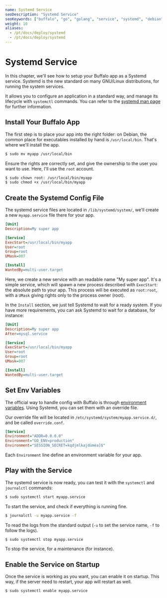 ```yaml
---
name: Systemd Service
seoDescription: "Systemd Service"
seoKeywords: ["buffalo", "go", "golang", "service", "systemd", "debian", "redhat", "centos"]
weight: 10
aliases:
  - /pt/docs/deploy/systemd
  - /pt/docs/deploy/systemd
---
```

# Systemd Service

In this chapter, we'll see how to setup your Buffalo app as a Systemd service. Systemd is the new standard on many GNU/Linux distributions, for running the system services.

It allows you to configure an application in a standard way, and manage its lifecycle with `systemctl` commands. You can refer to the [systemd man page](https://www.freedesktop.org/software/systemd/man/systemd.service.html) for further information.

## Install Your Buffalo App

The first step is to place your app into the right folder: on Debian, the common place for executables installed by hand is `/usr/local/bin`. That's where we'll install the app.

```bash
$ sudo mv myapp /usr/local/bin
```

Ensure the rights are correctly set, and give the ownership to the user you want to use. Here, I'll use the `root` account.

```bash
$ sudo chown root: /usr/local/bin/myapp
$ sudo chmod +x /usr/local/bin/myapp
```

## Create the Systemd Config File

The systemd service files are located in `/lib/systemd/system/`, we'll create a new `myapp.service` file there for your app.

```ini
[Unit]
Description=My super app

[Service]
ExecStart=/usr/local/bin/myapp
User=root
Group=root
UMask=007

[Install]
WantedBy=multi-user.target
```

Here, we create a new service with an readable name "My super app". It's a simple service, which will spawn a new process described with `ExecStart`: the absolute path to your app. This process will be executed as `root:root`, with a `UMask` giving rights only to the process owner (root).

In the `Install` section, we just tell Systemd to wait for a ready system. If you have more requirements, you can ask Systemd to wait for a database, for instance:

```ini
[Unit]
Description=My super app
After=mysql.service

[Service]
ExecStart=/usr/local/bin/myapp
User=root
Group=root
UMask=007

[Install]
WantedBy=multi-user.target
```

## Set Env Variables

The official way to handle config with Buffalo is through [environment variables](/documentation/getting_started/configuration). Using Systemd, you can set them with an override file.

Our override file will be located in `/etc/systemd/system/myapp.service.d/`, and be called `override.conf`.

```ini
[Service]
Environment="ADDR=0.0.0.0"
Environment="GO_ENV=production"
Environment="SESSION_SECRET=kqdjmlkajdùméa]$"
```

Each `Environment` line define an environment variable for your app.

## Play with the Service

The systemd service is now ready, you can test it with the `systemctl` and `journalctl` commands:

```bash
$ sudo systemctl start myapp.service
```

To start the service, and check if everything is running fine.

```bash
$ journalctl -u myapp.service -f
```

To read the logs from the standard output (`-u` to set the service name, `-f` to follow the logs).

```bash
$ sudo systemctl stop myapp.service
```

To stop the service, for a maintenance (for instance).

## Enable the Service on Startup

Once the service is working as you want, you can enable it on startup. This way, if the server need to restart, your app will restart as well.

```bash
$ sudo systemctl enable myapp.service
```
